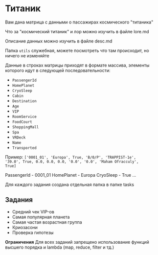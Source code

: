 # Титаник

Вам дана матрица с данными о пассажирах космического "титаника"

Что за "космический титаник" и лор можно изучить в файле lore.md

Описание данных можно изучить в файле desc.md

Папка <code>utils</code> служебная, можете посмотреть что там происходит, но ничего не изменяйте

Данные в строках матрицы приходят в формате массива, элементы которого идут в следующей последовательности:

-   `PassengerId` 
-   `HomePlanet` 
-   `CryoSleep`
-   `Cabin` 
-   `Destination` 
-   `Age` 
-   `VIP`  
-   `RoomService`
-	`FoodCourt`
-	`ShoppingMall`
-	`Spa`
-	`VRDeck`  
-   `Name`  
-   `Transported` 

Пример:
<code>['0001_01', 'Europa', True, 'B/0/P', 'TRAPPIST-1e', '39.0', True, 0.0, 0.0, 0.0, '0.0', '0.0', 'Maham Ofracculy', True]</code>

PassengerId - 0001_01
HomePlanet - Europa
CryoSleep - True
...

Для каждого задания создана отдельная папка в папке tasks

## Задания
- Средний чек VIP-ов
- Самая популярная планета
- Самая частая возрастная группа
- Криозасони
- Проверка гипотезы

**Ограничения**
Для всех заданий запрещено использование функций высшего порядка и lambda (map, reduce, filter и тд.)